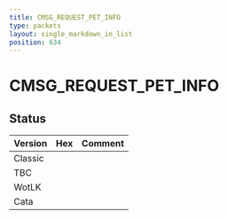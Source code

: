 ```yaml
---
title: CMSG_REQUEST_PET_INFO
type: packets
layout: single_markdown_in_list
position: 634
---
```


# CMSG_REQUEST_PET_INFO

## Status

Version | Hex | Comment
---------- | ---------- | ---------- 
Classic |  |  
TBC |  |  
WotLK |  |  
Cata |  |  
